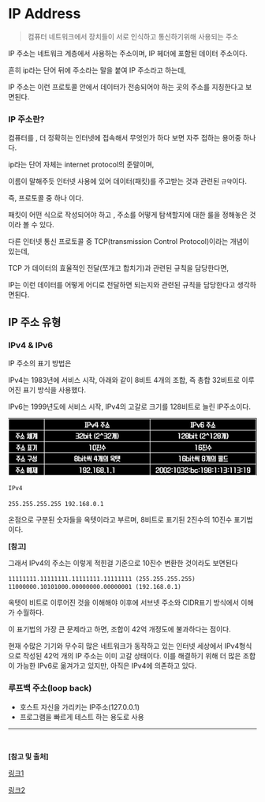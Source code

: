 # IP Address

> 컴퓨터 네트워크에서 장치들이 서로 인식하고 통신하기위해 사용되는 주소

IP 주소는 네트워크 계층에서 사용하는 주소이며, IP 헤더에 포함된 데이터 주소이다.

흔히 ip라는 단어 뒤에 주소라는 말을 붙여 IP 주소라고 하는데,

IP 주소는 이런 프로토콜 안에서 데이터가 전송되어야 하는 곳의 주소를 지칭한다고 보면된다.

### IP 주소란?

컴퓨터를 , 더 정확히는 인터넷에 접속해서 무엇인가 하다 보면 자주 접하는 용어중 하나다.

ip라는 단어 자체는 internet protocol의 준말이며,

이름이 말해주듯 인터넷 사용에 있어 데이터(패킷)를 주고받는 것과 관련된 `규약`이다.

즉, 프로토콜 중 하나 이다.

패킷이 어떤 식으로 작성되어야 하고 , 주소를 어떻게 탐색할지에 대한 룰을 정해놓은 것이라 볼 수 있다.

다른 인터넷 통신 프로토콜 중 TCP(transmission Control Protocol)이라는 개념이 있는데,

TCP 가 데이터의 효율적인 전달(쪼개고 합치기)과 관련된 규칙을 담당한다면,

IP는 이런 데이터를 어떻게 어디로 전달하면 되는지와 관련된 규칙을 담당한다고 생각하면된다.

## IP 주소 유형

### IPv4 & IPv6

IP 주소의 표기 방법은

IPv4는 1983년에 서비스 시작, 아래와 같이 8비트 4개의 조합, 즉 총합 32비트로 이루어진 표기 방식을 사용했다.

IPv6는 1999년도에 서비스 시작, IPv4의 고갈로 크기를 128비트로 늘린 IP주소이다.

![ipv4ipv6](img/ipv4ipv6.png)

```
IPv4

255.255.255.255 192.168.0.1
```

온점으로 구분된 숫자들을 옥텟이라고 부르며, 8비트로 표기된 2진수의 10진수 표기법이다.

**[참고]**

그래서 IPv4의 주소는 이렇게 적힌걸 기준으로 10진수 변환한 것이라도 보면된다

```
11111111.11111111.11111111.11111111 (255.255.255.255)
11000000.10101000.00000000.00000001 (192.168.0.1)
```

옥텟이 비트로 이루어진 것을 이해해야 이후에 서브넷 주소와 CIDR표기 방식에서 이해가 수월하다.

이 표기법의 가장 큰 문제라고 하면, 조합이 42억 개정도에 불과하다는 점이다.

현재 수많은 기기와 무수히 많은 네트워크가 동작하고 있는 인터넷 세상에서 IPv4형식으로 작성된 42억 개의 IP 주소는 이미 고갈 상태이다. 이를 해결하기 위해 더 많은 조합이 가능한 IPv6로 옮겨가고 있지만, 아직은 IPv4에 의존하고 있다.

### 루프백 주소(loop back)

-   호스트 자신을 가리키는 IP주소(127.0.0.1)
-   프로그램을 빠르게 테스트 하는 용도로 사용

---

</br>

**[참고 및 출처]**

[링크1](https://m.blog.naver.com/PostView.nhn?blogId=hatesunny&logNo=220790654612&proxyReferer=https:%2F%2Fwww.google.com%2F)

[링크2](https://stitchcoding.tistory.com/4)
